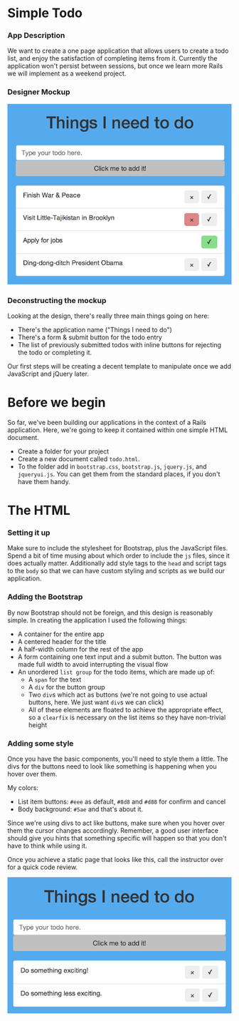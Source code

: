 # Simple Todo

### App Description

We want to create a one page application that allows users to create a todo list, and enjoy the satisfaction of completing items from it.  Currently the application won't persist between sessions, but once we learn more Rails we will implement as a weekend project.

### Designer Mockup

![screen grab](todo_functional_screen.png)

### Deconstructing the mockup

Looking at the design, there's really three main things going on here:

* There's the application name ("Things I need to do")
* There's a form & submit button for the todo entry
* The list of previously submitted todos with inline buttons for rejecting the todo or completing it.

Our first steps will be creating a decent template to manipulate once we add JavaScript and jQuery later.

# Before we begin

So far, we've been building our applications in the context of a Rails application.  Here, we're going to keep it contained within one simple HTML document.

* Create a folder for your project
* Create a new document called `todo.html`.
* To the folder add in `bootstrap.css`, `bootstrap.js`, `jquery.js`, and `jqueryui.js`.  You can get them from the standard places, if you don't have them handy.



# The HTML

### Setting it up

Make sure to include the stylesheet for Bootstrap, plus the JavaScript files.  Spend a bit of time musing about which order to include the `js` files, since it does actually matter.  Additionally add style tags to the `head` and script tags to the `body` so that we can have custom styling and scripts as we build our application.

### Adding the Bootstrap

By now Bootstrap should not be foreign, and this design is reasonably simple.  In creating the application I used the following things:

* A container for the entire app
* A centered header for the title
* A half-width column for the rest of the app
* A form containing one text input and a submit button.  The button was made full width to avoid interrupting the visual flow
* An unordered `list group` for the todo items, which are made up of:
  * A `span` for the text
  * A `div` for the button group
  * Two `div`s which act as buttons (we're not going to use actual buttons, here.  We just want `div`s we can click)
  * All of these elements are floated to achieve the appropriate effect, so a `clearfix` is necessary on the list items so they have non-trivial height

### Adding some style

Once you have the basic components, you'll need to style them a little.  The divs for the buttons need to look like something is happening when you hover over them.

My colors:
* List item buttons: `#eee` as default, `#8d8` and `#d88` for confirm and cancel
* Body background: `#5ae` and that's about it.

Since we're using divs to act like buttons, make sure when you hover over them the cursor changes accordingly.  Remember, a good user interface should give you hints that something specific will happen so that you don't have to think while using it.

Once you achieve a static page that looks like this, call the instructor over for a quick code review.

![before-the-storm](first_approximation.png)
